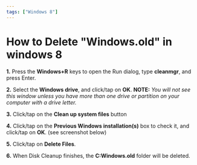 ```yaml
---
tags: ["Windows 8"]
---
```

# How to Delete \"Windows.old\" in windows 8

**1.** Press the **Windows+R** keys to open the Run dialog, type **cleanmgr**, and press Enter.

**2.** Select the **Windows drive**, and click/tap on **OK**. **NOTE:** _You will not see this window unless you have more than one drive or partition on your computer with a drive letter._

**3.** Click/tap on the **Clean up system files** button

**4.** Click/tap on the **Previous Windows installation(s)** box to check it, and click/tap on **OK**. (see screenshot below)

**5.** Click/tap on **Delete Files**.

**6.** When Disk Cleanup finishes, the **C:Windows.old** folder will be deleted.
